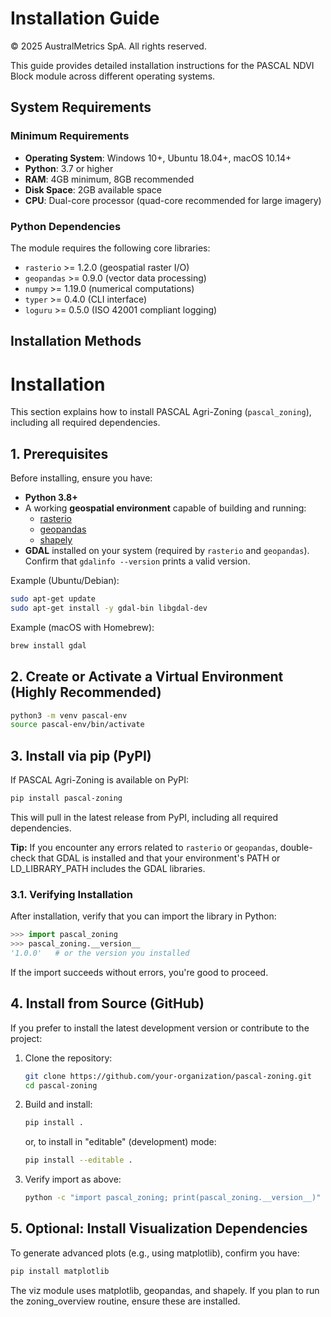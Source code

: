 # Installation Guide

© 2025 AustralMetrics SpA. All rights reserved.

This guide provides detailed installation instructions for the PASCAL NDVI Block module across different operating systems.

## System Requirements

### Minimum Requirements
- **Operating System**: Windows 10+, Ubuntu 18.04+, macOS 10.14+
- **Python**: 3.7 or higher
- **RAM**: 4GB minimum, 8GB recommended
- **Disk Space**: 2GB available space
- **CPU**: Dual-core processor (quad-core recommended for large imagery)

### Python Dependencies
The module requires the following core libraries:
- `rasterio` >= 1.2.0 (geospatial raster I/O)
- `geopandas` >= 0.9.0 (vector data processing)
- `numpy` >= 1.19.0 (numerical computations)
- `typer` >= 0.4.0 (CLI interface)
- `loguru` >= 0.5.0 (ISO 42001 compliant logging)

## Installation Methods

# Installation

This section explains how to install PASCAL Agri-Zoning (`pascal_zoning`), including all required dependencies.

## 1. Prerequisites

Before installing, ensure you have:
- **Python 3.8+**  
- A working **geospatial environment** capable of building and running:
  - [rasterio](https://pypi.org/project/rasterio/)  
  - [geopandas](https://pypi.org/project/geopandas/)  
  - [shapely](https://pypi.org/project/Shapely/)  
- **GDAL** installed on your system (required by `rasterio` and `geopandas`). Confirm that `gdalinfo --version` prints a valid version.

Example (Ubuntu/Debian):
```bash
sudo apt-get update
sudo apt-get install -y gdal-bin libgdal-dev
```

Example (macOS with Homebrew):
```bash
brew install gdal
```

## 2. Create or Activate a Virtual Environment (Highly Recommended)

```bash
python3 -m venv pascal-env
source pascal-env/bin/activate
```

## 3. Install via pip (PyPI)

If PASCAL Agri-Zoning is available on PyPI:
```bash
pip install pascal-zoning
```

This will pull in the latest release from PyPI, including all required dependencies.

**Tip:** If you encounter any errors related to `rasterio` or `geopandas`, double-check that GDAL is installed and that your environment's PATH or LD_LIBRARY_PATH includes the GDAL libraries.

### 3.1. Verifying Installation

After installation, verify that you can import the library in Python:
```python
>>> import pascal_zoning
>>> pascal_zoning.__version__
'1.0.0'   # or the version you installed
```

If the import succeeds without errors, you're good to proceed.

## 4. Install from Source (GitHub)

If you prefer to install the latest development version or contribute to the project:

1. Clone the repository:
   ```bash
   git clone https://github.com/your-organization/pascal-zoning.git
   cd pascal-zoning
   ```

2. Build and install:
   ```bash
   pip install .
   ```
   
   or, to install in "editable" (development) mode:
   ```bash
   pip install --editable .
   ```

3. Verify import as above:
   ```bash
   python -c "import pascal_zoning; print(pascal_zoning.__version__)"
   ```

## 5. Optional: Install Visualization Dependencies

To generate advanced plots (e.g., using matplotlib), confirm you have:
```bash
pip install matplotlib
```

The viz module uses matplotlib, geopandas, and shapely. If you plan to run the zoning_overview routine, ensure these are installed.